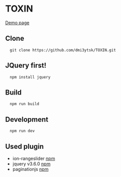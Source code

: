 # TOXIN

[Demo page](https://dmi3ytsk.github.io/TOXIN/public/landing/landing.html)
 
## Clone
```
  git clone https://github.com/dmi3ytsk/TOXIN.git
```
## JQuery first!
```
  npm install jquery
```
## Build
```
  npm run build
```
## Development
```
  npm run dev
```
## Used plugin
- ion-rangeslider [npm](https://www.npmjs.com/package/ion-rangeslider)
- jquery v3.6.0 [npm](https://www.npmjs.com/package/jquery)
- paginationjs [npm](https://www.npmjs.com/package/paginationjs)
